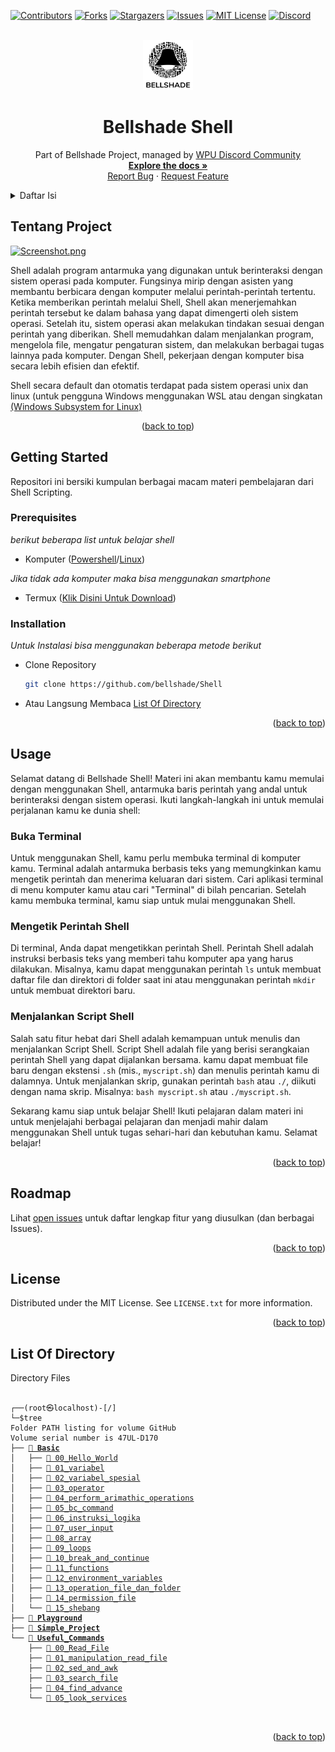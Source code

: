 <a name="readme-top"></a>

[![Contributors][contributors-shield]][contributors-url]
[![Forks][forks-shield]][forks-url]
[![Stargazers][stars-shield]][stars-url]
[![Issues][issues-shield]][issues-url]
[![MIT License][license-shield]][license-url]
[![Discord][discord-shield]][discord-url]


<!-- PROJECT LOGO -->
<br />
<div align="center">
  <a href="https://github.com/bellshade/Shell">
    <img src="https://github.com/bellshade/Python/blob/main/assets/logo.png?raw=true" alt="Logo" width="80" height="80">
  </a>

  <h1 align="center">Bellshade Shell</h3>

  <p align="center">
    Part of Bellshade Project, managed by <a href="http://discord.gg/S4rrXQU"> WPU Discord Community
    <br />
    <a href="https://github.com/bellshade/Shell"><strong>Explore the docs »</strong></a>
    <br />
    <a href="https://github.com/bellshade/Shell/issues">Report Bug</a>
    ·
    <a href="https://github.com/bellshade/Shell/issues">Request Feature</a>
  </p>
</div>

<details>
  <summary>Daftar Isi</summary>
  <pre>
  <code>
┌──(root㉿localhost)-[/]
└─$tree
Folder PATH listing for volume SHELL
Volume serial number is 47UL-D170
├── <a href="#tentang-project">📁 About The Project</a>
├── <a href="#getting-started">📁 Getting Started</a>
│   ├── <a href="#prerequisites">Prasyarat</a>
│   └── <a href="#installation">Instalasi</a>
├── <a href="#usage">📁 Usage</a>
│   ├── <a href="#buka-terminal">Buka Terminal</a>
│   └── <a href="#mengetik-perintah-shell">Mengetik Perintah Shell</a>
├── <a href="#roadmap">📁 Roadmap</a>
├── <a href="#license">📁 License</a>
└── <a href="#list-of-directory">📁 List Of Directory</a>
</code>
  </pre>
</details>

## Tentang Project

[![Screenshot.png][screenshot]](https://en.wikipedia.org/wiki/Shell_(computing))

Shell adalah program antarmuka yang digunakan untuk berinteraksi dengan sistem operasi pada komputer. Fungsinya mirip dengan asisten yang membantu berbicara dengan komputer melalui perintah-perintah tertentu. Ketika memberikan perintah melalui Shell, Shell akan menerjemahkan perintah tersebut ke dalam bahasa yang dapat dimengerti oleh sistem operasi. Setelah itu, sistem operasi akan melakukan tindakan sesuai dengan perintah yang diberikan. Shell memudahkan dalam menjalankan program, mengelola file, mengatur pengaturan sistem, dan melakukan berbagai tugas lainnya pada komputer. Dengan Shell, pekerjaan dengan komputer bisa secara lebih efisien dan efektif.

Shell secara default dan otomatis terdapat pada sistem operasi unix dan linux (untuk pengguna Windows menggunakan WSL atau dengan singkatan [(Windows Subsystem for Linux)](https://docs.microsoft.com/en-us/windows/wsl/)

<p align="center">(<a href="#readme-top">back to top</a>)</p>

## Getting Started

Repositori ini bersiki kumpulan berbagai macam materi pembelajaran dari Shell Scripting.

### Prerequisites

_berikut beberapa list untuk belajar shell_

* Komputer ([Powershell](https://aka.ms/PSWindows)/[Linux](https://en.wikipedia.org/wiki/Bash_(Unix_shell)))

_Jika tidak ada komputer maka bisa menggunakan smartphone_

* Termux ([Klik Disini Untuk Download](https://f-droid.org/repo/com.termux_118.apk))

### Installation

_Untuk Instalasi bisa menggunakan beberapa metode berikut_

* Clone Repository
   ```sh
   git clone https://github.com/bellshade/Shell
   ```
* Atau Langsung Membaca [List Of Directory](#list-of-directory)

<p align="right">(<a href="#readme-top">back to top</a>)</p>

## Usage

Selamat datang di Bellshade Shell! Materi ini akan membantu kamu memulai dengan menggunakan Shell, antarmuka baris perintah yang andal untuk berinteraksi dengan sistem operasi. Ikuti langkah-langkah ini untuk memulai perjalanan kamu ke dunia shell:

### Buka Terminal
Untuk menggunakan Shell, kamu perlu membuka terminal di komputer kamu. Terminal adalah antarmuka berbasis teks yang memungkinkan kamu mengetik perintah dan menerima keluaran dari sistem. Cari aplikasi terminal di menu komputer kamu atau cari "Terminal" di bilah pencarian. Setelah kamu membuka terminal, kamu siap untuk mulai menggunakan Shell.

### Mengetik Perintah Shell
Di terminal, Anda dapat mengetikkan perintah Shell. Perintah Shell adalah instruksi berbasis teks yang memberi tahu komputer apa yang harus dilakukan. Misalnya, kamu dapat menggunakan perintah `ls` untuk membuat daftar file dan direktori di folder saat ini atau menggunakan perintah `mkdir` untuk membuat direktori baru.

### Menjalankan Script Shell
Salah satu fitur hebat dari Shell adalah kemampuan untuk menulis dan menjalankan Script Shell. Script Shell adalah file yang berisi serangkaian perintah Shell yang dapat dijalankan bersama. kamu dapat membuat file baru dengan ekstensi `.sh` (mis., `myscript.sh`) dan menulis perintah kamu di dalamnya. Untuk menjalankan skrip, gunakan perintah `bash` atau `./`, diikuti dengan nama skrip. Misalnya: `bash myscript.sh` atau `./myscript.sh`.

Sekarang kamu siap untuk belajar Shell! Ikuti pelajaran dalam materi ini untuk menjelajahi berbagai pelajaran dan menjadi mahir dalam menggunakan Shell untuk tugas sehari-hari dan kebutuhan kamu. Selamat belajar!

<p align="right">(<a href="#readme-top">back to top</a>)</p>

## Roadmap

Lihat [open issues](https://github.com/bellshade/Shell/issues) untuk daftar lengkap fitur yang diusulkan (dan berbagai Issues).

<p align="right">(<a href="#readme-top">back to top</a>)</p>

## License

Distributed under the MIT License. See `LICENSE.txt` for more information.

<p align="right">(<a href="#readme-top">back to top</a>)</p>


## List Of Directory
  
<summary>Directory Files</summary>
  <pre>
    <code>
┌──(root㉿localhost)-[/]
└─$tree
Folder PATH listing for volume GitHub
Volume serial number is 47UL-D170
├── <a href="https://github.com/bellshade/shell/tree/main/Basic"><b>📁 Basic</b></a>
│   ├── <a href="https://github.com/bellshade/Shell/tree/main/Basic/00_hello_world">📁 00_Hello_World</a>
│   ├── <a href="https://github.com/bellshade/Shell/tree/main/Basic/01_variabel">📁 01_variabel</a>
│   ├── <a href="https://github.com/bellshade/Shell/tree/main/Basic/02_variabel_spesial">📁 02_variabel_spesial</a>
│   ├── <a href="https://github.com/bellshade/Shell/tree/main/Basic/03_operator">📁 03_operator</a>
│   ├── <a href="https://github.com/bellshade/Shell/tree/main/Basic/04_perform_arimathic_operations">📁 04_perform_arimathic_operations</a>
│   ├── <a href="https://github.com/bellshade/Shell/tree/main/Basic/05_bc_command">📁 05_bc_command</a>
│   ├── <a href="https://github.com/bellshade/Shell/tree/main/Basic/06_instruksi_logika">📁 06_instruksi_logika</a>
│   ├── <a href="https://github.com/bellshade/Shell/tree/main/Basic/07_user_input">📁 07_user_input</a>
│   ├── <a href="https://github.com/bellshade/Shell/tree/main/Basic/08_array">📁 08_array</a>
│   ├── <a href="https://github.com/bellshade/Shell/tree/main/Basic/09_loops">📁 09_loops</a>
│   ├── <a href="https://github.com/bellshade/Shell/tree/main/Basic/10_break_and_continue">📁 10_break_and_continue</a>
│   ├── <a href="https://github.com/bellshade/Shell/tree/main/Basic/11_functions">📁 11_functions</a>
│   ├── <a href="https://github.com/bellshade/Shell/tree/main/Basic/12_environment_variables">📁 12_environment_variables</a>
│   ├── <a href="https://github.com/bellshade/Shell/tree/main/Basic/13_operation_file_dan_folder">📁 13_operation_file_dan_folder</a>
│   ├── <a href="https://github.com/bellshade/Shell/tree/main/Basic/14_permission_file">📁 14_permission_file</a>
│   └── <a href="https://github.com/bellshade/Shell/tree/main/Basic/15_shebang">📁 15_shebang</a>
├── <a href="https://github.com/bellshade/shell/tree/main/Playground"><b>📁 Playground</b></a>
├── <a href="https://github.com/bellshade/shell/tree/main/Simple_Project"><b>📁 Simple_Project</b></a>
└── <a href="https://github.com/bellshade/shell/tree/main/Useful_Commands"><b>📁 Useful_Commands</b></a>
    ├── <a href="https://github.com/bellshade/Shell/tree/main/Useful_Commands/00_read_file">📁 00_Read_File</a>
    ├── <a href="https://github.com/bellshade/Shell/tree/main/Useful_Commands/01_manipulation_read_file">📁 01_manipulation_read_file</a>
    ├── <a href="https://github.com/bellshade/Shell/tree/main/Useful_Commands/02_sed_and_awk">📁 02_sed_and_awk</a>
    ├── <a href="https://github.com/bellshade/Shell/tree/main/Useful_Commands/03_search_file">📁 03_search_file</a>
    ├── <a href="https://github.com/bellshade/Shell/tree/main/Useful_Commands/04_find_advance">📁 04_find_advance</a>
    └── <a href="https://github.com/bellshade/Shell/tree/main/Useful_Commands/05_look_services">📁 05_look_services</a>
    </code>
  </pre>

<p align="right">(<a href="#readme-top">back to top</a>)</p>

[contributors-shield]: https://img.shields.io/github/contributors/bellshade/Shell.svg?style=for-the-badge
[contributors-url]: https://github.com/bellshade/Shell/graphs/contributors
[forks-shield]: https://img.shields.io/github/forks/bellshade/Shell.svg?style=for-the-badge
[forks-url]: https://github.com/bellshade/Shell/network/members
[stars-shield]: https://img.shields.io/github/stars/bellshade/Shell.svg?style=for-the-badge
[stars-url]: https://github.com/bellshade/Shell/stargazers
[issues-shield]: https://img.shields.io/github/issues/bellshade/Shell.svg?style=for-the-badge
[issues-url]: https://github.com/bellshade/Shell/issues
[license-shield]: https://img.shields.io/github/license/bellshade/Shell.svg?style=for-the-badge
[license-url]: https://github.com/bellshade/Shell/blob/master/LICENSE.txt
[discord-shield]: https://img.shields.io/discord/722002048643497994?logo=discord&logoColor=white&style=for-the-badge
[discord-url]: http://discord.gg/S4rrXQU
[screenshot]: https://i.ibb.co/q10KW18/Screenshot.png
